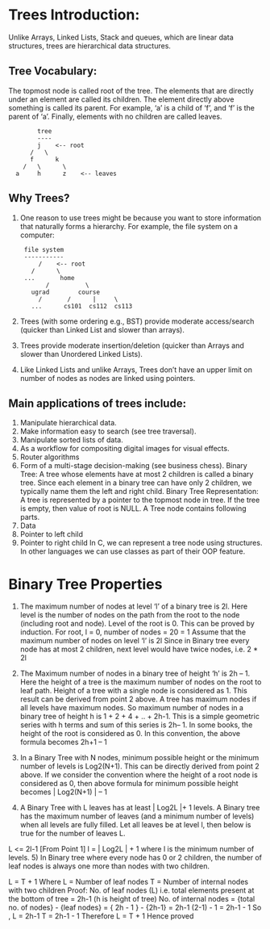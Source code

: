 # Trees Introduction: 
  Unlike Arrays, Linked Lists, Stack and queues, which are linear data structures, trees are hierarchical data structures.
## Tree Vocabulary: 
  The topmost node is called root of the tree. The elements that are directly under an element are called its children. The element directly above something is called its parent. For example, ‘a’ is a child of ‘f’, and ‘f’ is the parent of ‘a’. Finally, elements with no children are called leaves. 

            tree
            ----
            j    <-- root
          /   \
          f      k  
        /   \      \
      a     h      z    <-- leaves

## Why Trees? 
1. One reason to use trees might be because you want to store information that naturally forms a hierarchy. For example, the file system on a computer: 

        file system
        -----------
            /    <-- root
          /      \
        ...       home
              /          \
          ugrad        course
            /       /      |     \
          ...      cs101  cs112  cs113

2. Trees (with some ordering e.g., BST) provide moderate access/search (quicker than Linked List and slower than arrays). 
3. Trees provide moderate insertion/deletion (quicker than Arrays and slower than Unordered Linked Lists). 
4. Like Linked Lists and unlike Arrays, Trees don’t have an upper limit on number of nodes as nodes are linked using pointers.

## Main applications of trees include: 
1. Manipulate hierarchical data. 
2. Make information easy to search (see tree traversal). 
3. Manipulate sorted lists of data. 
4. As a workflow for compositing digital images for visual effects. 
5. Router algorithms 
6. Form of a multi-stage decision-making (see business chess). 
Binary Tree: A tree whose elements have at most 2 children is called a binary tree. Since each element in a binary tree can have only 2 children, we typically name them the left and right child. 
Binary Tree Representation: A tree is represented by a pointer to the topmost node in tree. If the tree is empty, then value of root is NULL. 
A Tree node contains following parts. 
1. Data 
2. Pointer to left child 
3. Pointer to right child
In C, we can represent a tree node using structures. In other languages we can use classes as part of their OOP feature.

# Binary Tree Properties

1. The maximum number of nodes at level ‘l’ of a binary tree is 2l. 
Here level is the number of nodes on the path from the root to the node (including root and node). Level of the root is 0. 
This can be proved by induction. 
For root, l = 0, number of nodes = 20 = 1 
Assume that the maximum number of nodes on level ‘l’ is 2l 
Since in Binary tree every node has at most 2 children, next level would have twice nodes, i.e. 2 * 2l 

2. The Maximum number of nodes in a binary tree of height ‘h’ is 2h – 1. 
Here the height of a tree is the maximum number of nodes on the root to leaf path. Height of a tree with a single node is considered as 1. 
This result can be derived from point 2 above. A tree has maximum nodes if all levels have maximum nodes. So maximum number of nodes in a binary tree of height h is 1 + 2 + 4 + .. + 2h-1. This is a simple geometric series with h terms and sum of this series is 2h– 1. 
In some books, the height of the root is considered as 0. In this convention, the above formula becomes 2h+1 – 1 

3. In a Binary Tree with N nodes, minimum possible height or the minimum number of levels is Log2(N+1).
This can be directly derived from point 2 above. If we consider the convention where the height of a root node is considered as 0, then above formula for minimum possible height becomes | Log2(N+1) | – 1 

4. A Binary Tree with L leaves has at least | Log2L |+ 1   levels. 
A Binary tree has the maximum number of leaves (and a minimum number of levels) when all levels are fully filled. Let all leaves be at level l, then below is true for the number of leaves L. 

L   <=  2l-1  [From Point 1]
l =   | Log2L | + 1 
where l is the minimum number of levels.
5) In Binary tree where every node has 0 or 2 children, the number of leaf nodes is always one more than nodes with two children.

L = T + 1
Where L = Number of leaf nodes
T = Number of internal nodes with two children
Proof:
No. of leaf nodes (L) i.e. total elements present at the bottom of tree = 
2h-1 (h is height of tree)
No. of internal nodes = {total no. of nodes} - {leaf nodes} = 
{ 2h - 1 } - {2h-1} = 2h-1 (2-1) - 1 = 2h-1 - 1
So , L = 2h-1
     T = 2h-1 - 1
Therefore L = T + 1
Hence proved
